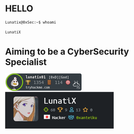 # HELLO 
```console
Lunatix@0xSec:~$ whoami

LunatiX

```
# Aiming to be a CyberSecurity Specialist

<img src="https://github.com/Lunatix01/Lunatix01/blob/master/img/lunatix01.png" alt="THM"/>
<img src="https://github.com/Lunatix01/Lunatix01/blob/master/img/htb.png" alt="htb"/>

